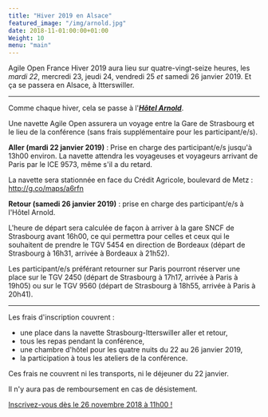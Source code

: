 ```yaml
---
title: "Hiver 2019 en Alsace"
featured_image: "/img/arnold.jpg"
date: 2018-11-01:00:00+01:00
Weight: 10
menu: "main"
---
```


Agile Open France Hiver 2019 aura lieu sur quatre-vingt-seize heures,
les *mardi 22*, mercredi 23, jeudi 24, vendredi 25 *et* samedi 26 janvier 2019.
Et ça se passera en Alsace, à Itterswiller.

<!--more-->

----

Comme chaque hiver, cela se passe à l'[***Hôtel
Arnold***](https://www.hotel-arnold.com/).

Une navette Agile Open assurera un voyage entre la Gare de Strasbourg et le
lieu de la conférence (sans frais supplémentaire pour les participant/e/s).

**Aller (mardi 22 janvier 2019)** : Prise en charge des participant/e/s jusqu'à
13h00 environ. La navette attendra les voyageuses et voyageurs arrivant de
Paris par le ICE 9573, même s'il a du retard.

La navette sera stationnée en face du Crédit Agricole, boulevard de Metz :
http://g.co/maps/a6rfn

**Retour (samedi 26 janvier 2019)** : prise en charge des participant/e/s à
l'Hôtel Arnold.

L'heure de départ sera calculée de façon à arriver à la gare SNCF de Strasbourg
avant 16h00, ce qui permettra pour celles et ceux qui le souhaitent de prendre
le TGV 5454 en direction de Bordeaux (départ de Strasbourg à 16h31, arrivée à
Bordeaux à 21h52).

Les participant/e/s préférant retourner sur Paris pourront réserver une place
sur le TGV 2450 (départ de Strasbourg à 17h17, arrivée à Paris à 19h05) ou sur
le TGV 9560 (départ de Strasbourg à 18h55, arrivée à Paris à 20h41).

----

Les frais d'inscription couvrent :

- une place dans la navette Strasbourg-Itterswiller aller et retour,
- tous les repas pendant la conférence,
- une chambre d'hôtel pour les quatre nuits du 22 au 26 janvier 2019,
- la participation à tous les ateliers de la conférence.

Ces frais ne couvrent ni les transports, ni le déjeuner du 22 janvier.

Il n'y aura pas de remboursement en cas de désistement.

[Inscrivez-vous dès le 26 novembre 2018 à 11h00 !](/inscription)
